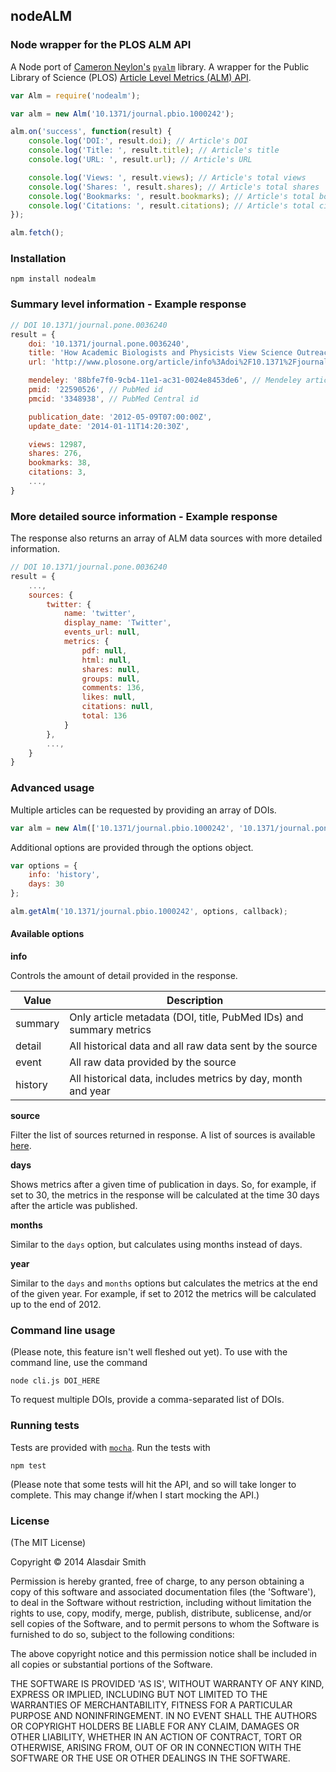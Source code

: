 ## nodeALM

### Node wrapper for the PLOS ALM API

A Node port of [Cameron Neylon's](http://cameronneylon.net/) [`pyalm`](http://cameronneylon.github.io/pyalm/) library. A wrapper for the Public Library of Science (PLOS) [Article Level Metrics (ALM) API](http://alm.plos.org/docs/API).

```javascript
var Alm = require('nodealm');

var alm = new Alm('10.1371/journal.pbio.1000242');

alm.on('success', function(result) {
	console.log('DOI:', result.doi); // Article's DOI
	console.log('Title: ', result.title); // Article's title
	console.log('URL: ', result.url); // Article's URL

	console.log('Views: ', result.views); // Article's total views
	console.log('Shares: ', result.shares); // Article's total shares
	console.log('Bookmarks: ', result.bookmarks); // Article's total bookmarks
	console.log('Citations: ', result.citations); // Article's total citations
});

alm.fetch();
```

### Installation

	npm install nodealm

### Summary level information - Example response

```javascript
// DOI 10.1371/journal.pone.0036240
result = {
	doi: '10.1371/journal.pone.0036240',
	title: 'How Academic Biologists and Physicists View Science Outreach',
	url: 'http://www.plosone.org/article/info%3Adoi%2F10.1371%2Fjournal.pone.0036240',

	mendeley: '88bfe7f0-9cb4-11e1-ac31-0024e8453de6', // Mendeley article id
	pmid: '22590526', // PubMed id
	pmcid: '3348938', // PubMed Central id

	publication_date: '2012-05-09T07:00:00Z',
	update_date: '2014-01-11T14:20:30Z',

	views: 12987,
	shares: 276,
	bookmarks: 38,
	citations: 3,
	...,
}
```

### More detailed source information - Example response

The response also returns an array of ALM data sources with more detailed information.

```javascript
// DOI 10.1371/journal.pone.0036240
result = {
	...,
	sources: {
		twitter: {
			name: 'twitter',
			display_name: 'Twitter',
			events_url: null,
			metrics: {
				pdf: null,
				html: null,
				shares: null,
				groups: null,
				comments: 136,
				likes: null,
				citations: null,
				total: 136
			}
		},
		...,
	}
}
```

### Advanced usage

Multiple articles can be requested by providing an array of DOIs.

```javascript
var alm = new Alm(['10.1371/journal.pbio.1000242', '10.1371/journal.pone.0035869']);
```

Additional options are provided through the options object.

```javascript
var options = {
	info: 'history',
	days: 30
};

alm.getAlm('10.1371/journal.pbio.1000242', options, callback);
```

#### Available options

__info__

Controls the amount of detail provided in the response.

| Value    | Description                                                        |
| -------- | ------------------------------------------------------------------ |
| summary  | Only article metadata (DOI, title, PubMed IDs) and summary metrics |
| detail   | All historical data and all raw data sent by the source            |
| event    | All raw data provided by the source                                |
| history  | All historical data, includes metrics by day, month and year       |

__source__

Filter the list of sources returned in response. A list of sources is available [here](http://alm.plos.org/sources).

__days__

Shows metrics after a given time of publication in days. So, for example, if set to 30, the metrics in the response will be calculated at the time 30 days after the article was published.

__months__

Similar to the `days` option, but calculates using months instead of days.

__year__

Similar to the `days` and `months` options but calculates the metrics at the end of the given year. For example, if set to 2012 the metrics will be calculated up to the end of 2012.

### Command line usage

(Please note, this feature isn't well fleshed out yet). To use with the command line, use the command

	node cli.js DOI_HERE

To request multiple DOIs, provide a comma-separated list of DOIs.

### Running tests

Tests are provided with [`mocha`](http://mochajs.org/). Run the tests with

	npm test

(Please note that some tests will hit the API, and so will take longer to complete. This may change if/when I start mocking the API.)

### License

(The MIT License)

Copyright &copy; 2014 Alasdair Smith

Permission is hereby granted, free of charge, to any person obtaining
a copy of this software and associated documentation files (the
'Software'), to deal in the Software without restriction, including
without limitation the rights to use, copy, modify, merge, publish,
distribute, sublicense, and/or sell copies of the Software, and to
permit persons to whom the Software is furnished to do so, subject to
the following conditions:

The above copyright notice and this permission notice shall be
included in all copies or substantial portions of the Software.

THE SOFTWARE IS PROVIDED 'AS IS', WITHOUT WARRANTY OF ANY KIND,
EXPRESS OR IMPLIED, INCLUDING BUT NOT LIMITED TO THE WARRANTIES OF
MERCHANTABILITY, FITNESS FOR A PARTICULAR PURPOSE AND NONINFRINGEMENT.
IN NO EVENT SHALL THE AUTHORS OR COPYRIGHT HOLDERS BE LIABLE FOR ANY
CLAIM, DAMAGES OR OTHER LIABILITY, WHETHER IN AN ACTION OF CONTRACT,
TORT OR OTHERWISE, ARISING FROM, OUT OF OR IN CONNECTION WITH THE
SOFTWARE OR THE USE OR OTHER DEALINGS IN THE SOFTWARE.
